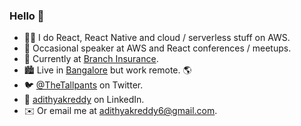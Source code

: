 ### Hello 👋

- 👨‍💻 I do React, React Native and cloud / serverless stuff on AWS.
- 🎤 Occasional speaker at AWS and React conferences / meetups.
- 🔭 Currently at [Branch Insurance](https://ourbranch.com).
- 🏙️ Live in [Bangalore](https://goo.gl/maps/E7sEZn14SmkaVhBbA) but work remote. 🌎
- 🐦 [@TheTallpants](https://twitter.com/TheTallpants) on Twitter.
- 💼 [adithyakreddy](https://www.linkedin.com/in/adithyakreddy/) on LinkedIn.
- ✉️ Or email me at [adithyakreddy6@gmail.com](mailto:adithyakreddy6@gmail.com).

